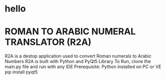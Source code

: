 # hello 
# ROMAN TO ARABIC NUMERAL TRANSLATOR (R2A)
R2A is a destop application used to convert Roman numerals to Arabic Numbers
R2A is built with Python and PyQt5 Library
To Run, clone the main.py file and run with any IDE
Prerequisite: Python installed on PC or VE
              pip install pyqt5
